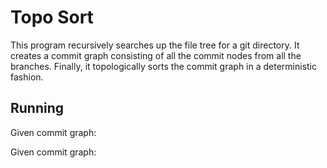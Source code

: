 # Topo Sort

This program recursively searches up the file tree for a git directory. It creates a 
commit graph consisting of all the commit nodes from all the branches. Finally, it 
topologically sorts the commit graph in a deterministic fashion. 

## Running

Given commit graph: 



Given commit graph: 

